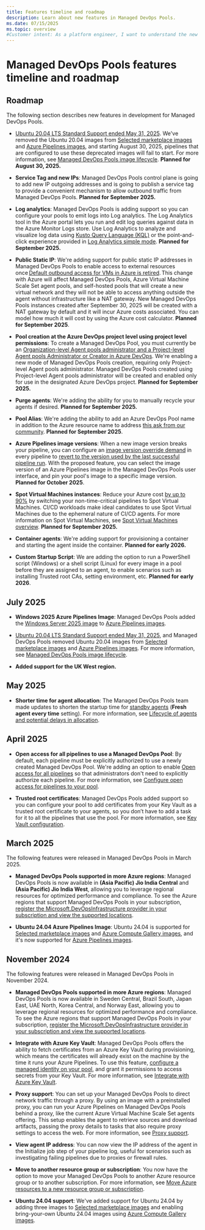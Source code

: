 ```yaml
---
title: Features timeline and roadmap
description: Learn about new features in Managed DevOps Pools.
ms.date: 07/15/2025
ms.topic: overview
#Customer intent: As a platform engineer, I want to understand the new features in Managed DevOps Pools.
---
```


# Managed DevOps Pools features timeline and roadmap

## Roadmap

The following section describes new features in development for Managed DevOps Pools.

* [Ubuntu 20.04 LTS Standard Support ended May 31, 2025](https://ubuntu.com/blog/ubuntu-20-04-lts-end-of-life-standard-support-is-coming-to-an-end-heres-how-to-prepare). We've removed the Ubuntu 20.04 images from [Selected marketplace images](./configure-images.md#selected-marketplace-images) and [Azure Pipelines images](./configure-images.md#azure-pipelines-images), and starting August 30, 2025, pipelines that are configured to use these deprecated images will fail to start. For more information, see [Managed DevOps Pools image lifecycle](./configure-images.md#image-lifecycle). **Planned for August 30, 2025.**

* **Service Tag and new IPs**: Managed DevOps Pools control plane is going to add new IP outgoing addresses and is going to publish a service tag to provide a convenient mechanism to allow outbound traffic from Managed DevOps Pools. **Planned for September 2025.**

* **Log analytics**: Managed DevOps Pools is adding support so you can configure your pools to emit logs into Log analytics. The Log Analytics tool in the Azure portal lets you run and edit log queries against data in the Azure Monitor Logs store. Use Log Analytics to analyze and visualize log data using [Kusto Query Language (KQL)](/azure/azure-monitor/logs/get-started-queries) or the point-and-click experience provided in [Log Analytics simple mode](/azure/azure-monitor/logs/log-analytics-simple-mode). **Planned for September 2025.**

* **Public Static IP**: We're adding support for public static IP addresses in Managed DevOps Pools to enable access to external resources once [Default outbound access for VMs in Azure is retired](https://azure.microsoft.com/updates?id=default-outbound-access-for-vms-in-azure-will-be-retired-transition-to-a-new-method-of-internet-access). This change with Azure will affect Managed DevOps Pools, Azure Virtual Machine Scale Set agent pools, and self-hosted pools that will create a new virtual network and they will not be able to access anything outside the agent without infrastructure like a NAT gateway. New Managed DevOps Pools instances created after September 30, 2025 will be created with a NAT gateway by default and it will incur Azure costs associated. You can model how much it will cost by using the Azure cost calculator. **Planned for September 2025**. 

* **Pool creation at the Azure DevOps project level using project level permissions**: To create a Managed DevOps Pool, you must currently be an [Organization-level Agent pools administrator and a Project-level Agent pools Administrator or Creator in Azure DevOps](./prerequisites.md#verify-azure-devops-permissions). We're enabling a new mode of Managed DevOps Pools creation, requiring only Project-level Agent pools administrator. Managed DevOps Pools created using Project-level Agent pools administrator will be created and enabled only for use in the designated Azure DevOps project. **Planned for September 2025.**

* **Purge agents**: We're adding the ability for you to manually recycle your agents if desired. **Planned for September 2025.**

* **Pool Alias**: We're adding the ability to add an Azure DevOps Pool name in addition to the Azure resource name to address [this ask from our community](https://developercommunity.visualstudio.com/t/Managed-Devops-Pools-Custom-agent-pool/10834336). **Planned for September 2025**.

* **Azure Pipelines image versions**: When a new image version breaks your pipeline, you can configure an [image version override demand](./demands.md#imageversionoverride) in every pipeline to [revert to the version used by the last successful pipeline run](./troubleshooting.md#check-to-see-if-there-has-been-an-image-update). With the proposed feature, you can select the image version of an Azure Pipelines image in the Managed DevOps Pools user interface, and pin your pool's image to a specific image version. **Planned for October 2025**.

* **Spot Virtual Machines instances**: Reduce your Azure cost [by up to 90%](/azure/architecture/guide/spot/spot-eviction#understand-spot-vm-pricing) by switching your non-time-critical pipelines to Spot Virtual Machines. CI/CD workloads make ideal candidates to use Spot Virtual Machines due to the ephemeral nature of CI/CD agents. For more information on Spot Virtual Machines, see [Spot Virtual Machines overview](https://azure.microsoft.com/products/virtual-machines/spot). **Planned for September 2025.**

* **Container agents**: We're adding support for provisioning a container and starting the agent inside the container. **Planned for early 2026.**

* **Custom Startup Script**: We are adding the option to run a PowerShell script (Windows) or a shell script (Linux) for every image in a pool before they are assigned to an agent, to enable scenarios such as installing Trusted root CAs, setting environment, etc. **Planned for early 2026**.

## July 2025

* **Windows 2025 Azure Pipelines Image**: Managed DevOps Pools added the [Windows Server 2025 image](https://github.com/actions/runner-images/blob/main/images/windows/Windows2025-Readme.md) to [Azure Pipelines images](./configure-images.md#azure-pipelines-images).

* [Ubuntu 20.04 LTS Standard Support ended May 31, 2025](https://ubuntu.com/blog/ubuntu-20-04-lts-end-of-life-standard-support-is-coming-to-an-end-heres-how-to-prepare), and Managed DevOps Pools removed Ubuntu 20.04 images from [Selected marketplace images](./configure-images.md#selected-marketplace-images) and [Azure Pipelines images](./configure-images.md#azure-pipelines-images). For more information, see [Managed DevOps Pools image lifecycle](./configure-images.md#image-lifecycle).

* **Added support for the UK West region.**

## May 2025

* **Shorter time for agent allocation**: The Managed DevOps Pools team made updates to shorten the startup time for [standby agents](./configure-scaling.md#standby-agent-mode) (**Fresh agent every time** setting). For more information, see [Lifecycle of agents and potential delays in allocation](./configure-scaling.md#lifecycle-of-agents-and-potential-delays-in-allocation).

## April 2025

* **Open access for all pipelines to use a Managed DevOps Pool**: By default, each pipeline must be explicitly authorized to use a newly created Managed DevOps Pool. We're adding an option to enable [Open access for all pipelines](../pipelines/agents/pools-queues.md#pipeline-permissions) so that administrators don't need to explicitly authorize each pipeline. For more information, see [Configure open access for pipelines to your pool](./configure-security.md#configure-open-access-for-pipelines-to-your-pool).

* **Trusted root certificates**: Managed DevOps Pools added support so you can configure your pool to add certificates from your Key Vault as a trusted root certificate to your agents, so you don’t have to add a task for it to all the pipelines that use the pool. For more information, see [Key Vault configuration](./configure-security.md#key-vault-configuration).

## March 2025

The following features were released in Managed DevOps Pools in March 2025.

* **Managed DevOps Pools supported in more Azure regions**: Managed DevOps Pools is now available in **(Asia Pacific) Jio India Central** and **(Asia Pacific) Jio India West**, allowing you to leverage regional resources for optimized performance and compliance. To see the Azure regions that support Managed DevOps Pools in your subscription, [register the Microsoft.DevOpsInfrastructure provider in your subscription and view the supported locations](prerequisites.md#register-the-managed-devops-pools-resource-provider-in-your-azure-subscription).

* **Ubuntu 24.04 Azure Pipelines Image**: Ubuntu 24.04 is supported for [Selected marketplace images](./configure-images.md#selected-marketplace-images) and [Azure Compute Gallery images](./configure-images.md#azure-compute-gallery-images), and it's now supported for [Azure Pipelines images](./configure-images.md#azure-pipelines-images).

## November 2024

The following features were released in Managed DevOps Pools in November 2024.

* **Managed DevOps Pools supported in more Azure regions**: Managed DevOps Pools is now available in Sweden Central, Brazil South, Japan East, UAE North, Korea Central, and Norway East, allowing you to leverage regional resources for optimized performance and compliance. To see the Azure regions that support Managed DevOps Pools in your subscription, [register the Microsoft.DevOpsInfrastructure provider in your subscription and view the supported locations](prerequisites.md#register-the-managed-devops-pools-resource-provider-in-your-azure-subscription).

* **Integrate with Azure Key Vault**: Managed DevOps Pools offers the ability to fetch certificates from an Azure Key Vault during provisioning, which means the certificates will already exist on the machine by the time it runs your Azure Pipelines. To use this feature, [configure a managed identity on your pool](./configure-identity.md), and grant it permissions to access secrets from your Key Vault. For more information, see [Integrate with Azure Key Vault](./configure-security.md#key-vault-configuration).

* **Proxy support**: You can set up your Managed DevOps Pools to direct network traffic through a proxy. By using an image with a preinstalled proxy, you can run your Azure Pipelines on Managed DevOps Pools behind a proxy, like the current Azure Virtual Machine Scale Set agents offering. This setup enables the agent to retrieve sources and download artifacts, passing the proxy details to tasks that also require proxy settings to access the web. For more information, see [Proxy support](./configure-networking.md#configure-the-azure-devops-agent-to-run-behind-a-proxy).

* **View agent IP address**: You can now view the IP address of the agent in the Initialize job step of your pipeline log, useful for scenarios such as investigating failing pipelines due to proxies or firewall rules.

* **Move to another resource group or subscription**: You now have the option to move your Managed DevOps Pools to another Azure resource group or to another subscription. For more information, see [Move Azure resources to a new resource group or subscription](/azure/azure-resource-manager/management/move-resource-group-and-subscription).

* **Ubuntu 24.04 support**: We've added support for Ubuntu 24.04 by adding three images to [Selected marketplace images](./configure-images.md#selected-marketplace-images) and enabling bring-your-own Ubuntu 24.04 images using [Azure Compute Gallery images](./configure-images.md#azure-compute-gallery-images). 

